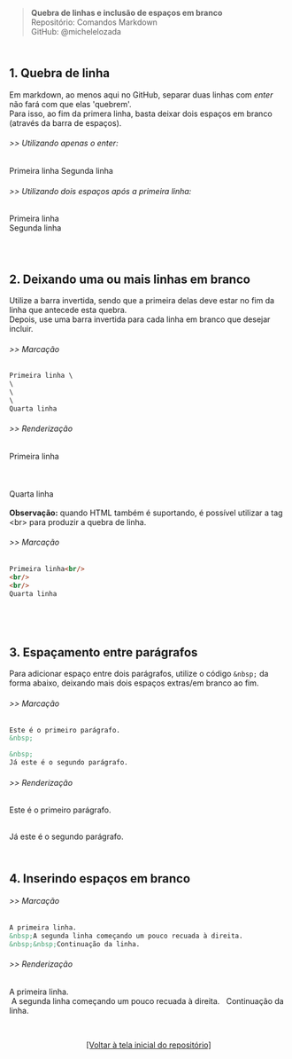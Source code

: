 > **Quebra de linhas e inclusão de espaços em branco**      
> Repositório: Comandos Markdown  
> GitHub: @michelelozada
&nbsp; 

&nbsp;    
**1. Quebra de linha**  
---
Em markdown, ao menos aqui no GitHub, separar duas linhas com *enter* não fará com que elas 'quebrem'.   
Para isso, ao fim da primera linha, basta deixar dois espaços em branco (através da barra de espaços).  

###### >> Utilizando apenas o enter: 
Primeira linha
Segunda linha

###### >> Utilizando dois espaços após a primeira linha:
Primeira linha      
Segunda linha  
&nbsp; 

&nbsp;     
**2. Deixando uma ou mais linhas em branco**  
---
Utilize a barra invertida, sendo que a primeira delas deve estar no fim da linha que antecede esta quebra.  
Depois, use uma barra invertida para cada linha em branco que desejar incluir.  
###### >> Marcação 
```markdown
Primeira linha \
\
\
\
Quarta linha 
```
###### >> Renderização 
Primeira linha \
\
\
\
Quarta linha  
&nbsp;   
**Observação:** quando HTML também é suportando, é possível utilizar a tag <br\> para produzir a quebra de linha.
###### >> Marcação 
```markdown
Primeira linha<br/>
<br/>
<br/>
Quarta linha  
```
&nbsp; 

&nbsp;   
**3. Espaçamento entre parágrafos**  
---
Para adicionar espaço entre dois parágrafos, utilize o código `&nbsp;` da forma abaixo, deixando mais
dois espaços extras/em branco ao fim.
###### >> Marcação 
```markdown
Este é o primeiro parágrafo.
&nbsp; 

&nbsp;  
Já este é o segundo parágrafo. 
```
###### >> Renderização 
Este é o primeiro parágrafo.
&nbsp; 

&nbsp;  
Já este é o segundo parágrafo. 
&nbsp; 

&nbsp;   
**4. Inserindo espaços em branco**  
---
###### >> Marcação 
```markdown
A primeira linha.      
&nbsp;A segunda linha começando um pouco recuada à direita.
&nbsp;&nbsp;Continuação da linha.
```
###### >> Renderização 
A primeira linha.      
&nbsp;A segunda linha começando um pouco recuada à direita.
&nbsp;&nbsp;Continuação da linha.

&nbsp;

<div align="center">
<a href="https://github.com/michelelozada/Comandos-Markdown">[Voltar à tela inicial do repositório]</a>
</div>